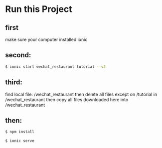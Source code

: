 Run this Project
=====================


## first

make sure your computer installed ionic

## second:

```bash
$ ionic start wechat_restaurant tutorial --v2
```

## third:

find local file: /wechat_restaurant then 
delete all files except on /tutorial in /wechat_restaurant then 
copy all files downloaded here into /wechat_restaurant

## then:

```bash
$ npm install
```

```bash
$ ionic serve
```



